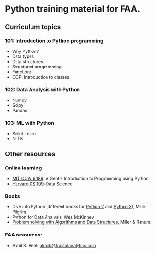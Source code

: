 # Python training material for FAA.

## Curriculum topics

### 101: Introduction to Python programming
* Why Python?
* Data types
* Data structures
* Structured programming
* Functions
* OOP: Introduction to classes

### 102: Data Analysis with Python
* Numpy
* Scipy
* Pandas

### 103: ML with Python
* Scikit Learn
* NLTK

## Other resources

### Online learning
* [MIT OCW 6.189][mitocw]: A Gentle Introduction to Programming using Python
* [Harvard CS 109][cs109]: Data Science

### Books
* Dive into Python (different books for [Python 2][dip2] and [Python 3][dip3]), Mark Pilgrim.
* [Python for Data Analysis][mckinney], Wes McKinney.
* [Problem solving with Algorithms and Data Structures][miller], Miller & Ranum.

### FAA resources:
* Akhil S. Behl: akhilb@fractalanalytics.com

<!--links-->
[mitocw]: http://ocw.mit.edu/courses/electrical-engineering-and-computer-science/6-189-a-gentle-introduction-to-programming-using-python-january-iap-2011/index.htm
[cs109]: http://cs109.github.io/2014
[dip2]: http://www.diveintopython.net
[dip3]: http://www.diveintopython3.net
[mckinney]: http://www.amazon.in/Python-For-Data-Analysis-McKinney/dp/9351100065
[miller]: http://interactivepython.org/courselib/static/pythonds/index.html
